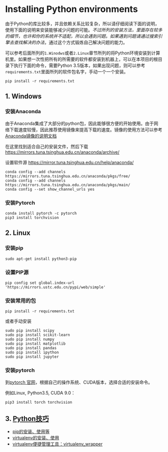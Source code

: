 # Installing Python environments

由于Python的库比较多，并且依赖关系比较复杂，所以请仔细阅读下面的说明，使用下面的说明来安装能够减少问题的可能。*不过所列的安装方法，里面存在较多的细节，也许和你的系统并不适配，所以会遇到问题。如果遇到问题请通过搜索引擎去查找解决的办法*，通过这个方式锻炼自己解决问题的能力。

可以参考后面所列的`1.Winodws`或者`2.Linux`章节所列的将Python环境安装到计算机里。如果想一次性把所有的所需要的软件都安装到机器上，可以在本项目的根目录下执行下面的命令，需要Python 3.5版本，如果出现问题，则可以参考`requirements.txt`里面所列的软件包名字，手动一个一个安装。
```
pip install -r requirements.txt
```


## 1. Windows

### 安装Anaconda

由于Anaconda集成了大部分的python包，因此能够很方便的开始使用。由于网络下载速度较慢，因此推荐使用镜像来提高下载的速度。镜像的使用方法可以参考[Anaconda镜像的说明文档](https://mirrors.tuna.tsinghua.edu.cn/help/anaconda)

在这里找到适合自己的安装文件，然后下载
https://mirrors.tuna.tsinghua.edu.cn/anaconda/archive/


设置软件源 https://mirror.tuna.tsinghua.edu.cn/help/anaconda/
```
conda config --add channels https://mirrors.tuna.tsinghua.edu.cn/anaconda/pkgs/free/
conda config --add channels https://mirrors.tuna.tsinghua.edu.cn/anaconda/pkgs/main/
conda config --set show_channel_urls yes
```

### 安装Pytorch
```
conda install pytorch -c pytorch 
pip3 install torchvision
```




## 2. Linux

### 安装pip
```
sudo apt-get install python3-pip
```



### 设置PIP源

```
pip config set global.index-url 'https://mirrors.ustc.edu.cn/pypi/web/simple'
```



### 安装常用的包

```
pip install -r requirements.txt
```

或者手动安装
```
sudo pip install scipy
sudo pip install scikit-learn
sudo pip install numpy
sudo pip install matplotlib
sudo pip install pandas
sudo pip install ipython
sudo pip install jupyter
```



### 安装pytorch

到[pytorch 官网](https://pytorch.org)，根据自己的操作系统、CUDA版本，选择合适的安装命令。

例如Linux, Python3.5, CUDA 9.0：
```
pip3 install torch torchvision
```



## 3. [Python技巧](python/)

- [pip的安装、使用等](python/pip.md)
- [virtualenv的安装、使用](python/virtualenv.md)
- [virtualenv便捷管理工具：virtualenv_wrapper](python/virtualenv_wrapper.md)

